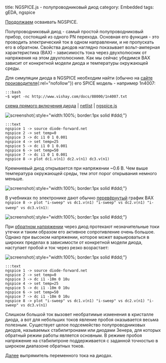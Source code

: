 title: NGSPICE.js - полупроводниковый диод
category: Embedded 
tags: gEDA, ngspice

[Продолжаем]({filename}../2016-10-28-ngspice-introduction/2016-10-28-ngspice-introduction.md) осваивать NGSPICE.

Полупроводниковый диод - самый простой полупроводниковый прибор, состоящий из одного PN перехода. Основная его функция - это проводить электрический ток в одном направлении, и не пропускать его в обратном. Свойства диодов наглядно показывает вольт-амперная характеристика (ВАХ) - зависимость тока через двухполюсник от напряжения на этом двухполюснике. Как мы сейчас убедимся ВАХ зависит от конкретной модели диода и температуры окружающей среды.

<!-- 
<a href="{attach}1n4007.txt"></a>
-->

Для симуляции диода в NGSPICE необходим найти (обычно на [сайте производителя](https://www.centralsemi.com/content/engineering/spicemodels/){:rel="nofollow"}) его SPICE модель - например 1n4007:

    :::bash
    ~$ wget -nc http://www.vishay.com/docs/88000/1n4007.txt

[схема прямого включения диода]({attach}diode-forward.sch) | [netlist]({attach}diode-forward.net) | [ngspice.js](https://ngspice.js.org/?gist=e93497542d39976cfcb6df1d193658c3)

![screenshot]({attach}show-img-diode-forward.png){:style="width:100%; border:1px solid #ddd;"}

    :::text
    ngspice 1 -> source diode-forward.net
    ngspice 2 -> set temp=0
    ngspice 3 -> dc i1 0 1 0.001
    ngspice 4 -> set temp=25
    ngspice 5 -> dc i1 0 1 0.001
    ngspice 6 -> set temp=50
    ngspice 7 -> dc i1 0 1 0.001
    ngspice 8 -> plot dc1.v(n1) dc2.v(n1) dc3.v(n1)

Кремниевый диод открывается при напряжении ~0.6 В. Чем выше температура окружающей среды, тем этот порог открывания немного меньше.

![screenshot]({attach}diode-forward-canvas.png){:style="width:100%; border:1px solid #ddd;"}

В учебниках по электронике дают обычно [перевёрнутый](https://ngspice.js.org/?gist=38b99db6363f932c6487c70c84502eb0) график ВАХ ```ngspice 8 -> plot "i-sweep" vs dc1.v(n1) "i-sweep" vs dc2.v(n1) "i-sweep" vs dc3.v(n1)```:

![screenshot]({attach}diode-forward-90-canvas.png){:style="width:100%; border:1px solid #ddd;"}

При [обратном напряжении](https://ngspice.js.org/?gist=31de19f98b10bfad7842b38ad3d99ce9) через диод протекают незначительные токи утечки и таким образом его активное сопротивление очень большое. Однако при высоком напряжении, которое может варьироваться в широких пределах в зависимости от конкретной модели диода, наступает пробой и ток через резко возрастает:

![screenshot]({attach}diode-backward-90-canvas.png){:style="width:100%; border:1px solid #ddd;"}

    :::text
    ngspice 1 -> source diode-forward.net
    ngspice 2 -> set temp=0
    ngspice 3 -> dc i1 -10m 0 10u
    ngspice 4 -> set temp=25
    ngspice 5 -> dc i1 -10m 0 10u
    ngspice 6 -> set temp=50
    ngspice 7 -> dc i1 -10m 0 10u
    ngspice 8 -> plot "i-sweep" vs dc1.v(n1) "i-sweep" vs dc2.v(n1) "i-sweep" vs dc3.v(n1)

Слишком большой ток вызовет необратимые изменения в кристалле диода, а вот для небольших токов явление пробоя оказывается весьма полезным. Существует целое подсемейство полупроводниковых диодов, называемых стабилитронами или диодами Зенера, для которых обратный режим работы является основным. В режиме пробоя напряжение на стабилитроне поддерживается с заданной точностью в широком диапазоне обратных токов.

[Далее]({filename}../2016-11-01-ngspice-rectifier/2016-11-01-ngspice-rectifier.md) выпрямитель переменного тока на диодах. 